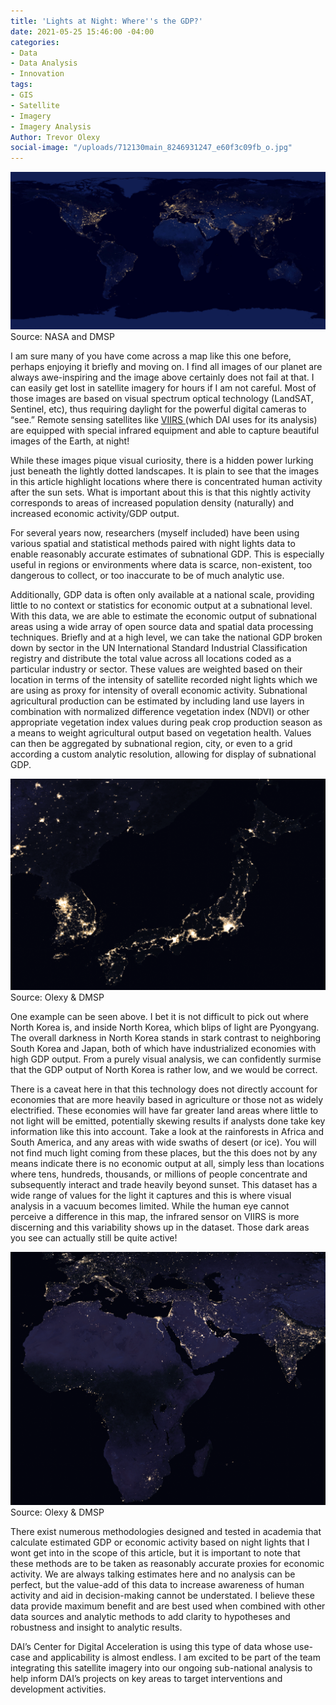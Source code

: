 ```yaml
---
title: 'Lights at Night: Where''s the GDP?'
date: 2021-05-25 15:46:00 -04:00
categories:
- Data
- Data Analysis
- Innovation
tags:
- GIS
- Satellite
- Imagery
- Imagery Analysis
Author: Trevor Olexy
social-image: "/uploads/712130main_8246931247_e60f3c09fb_o.jpg"
---
```


 ![712130main_8246931247_e60f3c09fb_o-df5bef.jpg](/uploads/712130main_8246931247_e60f3c09fb_o-df5bef.jpg)Source: NASA and DMSP 

I am sure many of you have come across a map like this one before, perhaps enjoying it briefly and moving on. I find all images of our planet are always awe-inspiring and the image above certainly does not fail at that. I can easily get lost in satellite imagery for hours if I am not careful. Most of those images are based on visual spectrum optical technology (LandSAT, Sentinel, etc), thus requiring daylight for the powerful digital cameras to “see.” Remote sensing satellites like [VIIRS ](https://ncc.nesdis.noaa.gov/VIIRS/) (which DAI uses for its analysis) are equipped with special infrared equipment and able to capture beautiful images of the Earth, at night!

While these images pique visual curiosity, there is a hidden power lurking just beneath the lightly dotted landscapes. It is plain to see that the images in this article highlight locations where there is concentrated human activity after the sun sets. What is important about this is that this nightly activity corresponds to areas of increased population density (naturally) and increased economic activity/GDP output. 

For several years now, researchers (myself included) have been using various spatial and statistical methods paired with night lights data to enable reasonably accurate estimates of subnational GDP. This is especially useful in regions or environments where data is scarce, non-existent, too dangerous to collect, or too inaccurate to be of much analytic use. 

Additionally, GDP data is often only available at a national scale, providing little to no context or statistics for economic output at a subnational level. With this data, we are able to estimate the economic output of subnational areas using a wide array of open source data and spatial data processing techniques. Briefly and at a high level, we can take the national GDP broken down by sector in the UN International Standard Industrial Classification registry and distribute the total value across all locations coded as a particular industry or sector. These values are weighted based on their location in terms of the intensity of satellite recorded night lights which we are using as proxy for intensity of overall economic activity. Subnational agricultural production can be estimated by including land use layers in combination with normalized difference vegetation index (NDVI) or other appropriate vegetation index values during peak crop production season as a means to weight agricultural output based on vegetation health. Values can then be aggregated by subnational region, city, or even to a grid according a custom analytic resolution, allowing for display of subnational GDP.

![north_korea.png](/uploads/north_korea.png) Source: Olexy & DMSP

One example can be seen above. I bet it is not difficult to pick out where North Korea is, and inside North Korea, which blips of light are Pyongyang. The overall darkness in North Korea stands in stark contrast to neighboring South Korea and Japan, both of which have industrialized economies with high GDP output. From a purely visual analysis, we can confidently surmise that the GDP output of North Korea is rather low, and we would be correct. 

There is a caveat here in that this technology does not directly account for economies that are more heavily based in agriculture or those not as widely electrified. These economies will have far greater land areas where little to not light will be emitted, potentially skewing results if analysts done take key information like this into account. Take a look at the rainforests in Africa and South America, and any areas with wide swaths of desert (or ice). You will not find much light coming from these places, but the this does not by any means indicate there is no economic output at all, simply less than locations where tens, hundreds, thousands, or millions of people concentrate and subsequently interact and trade heavily beyond sunset. This dataset has a wide range of values for the light it captures and this is where visual analysis in a vacuum becomes limited. While the human eye cannot perceive a difference in this map, the infrared sensor on VIIRS is more discerning and this variability shows up in the dataset. Those dark areas you see can actually still be quite active! 

![africa_night.png](/uploads/africa_night.png) Source: Olexy & DMSP

There exist numerous methodologies designed and tested in academia that calculate estimated GDP or economic activity based on night lights that I wont get into in the scope of this article, but it is important to note that these methods are to be taken as reasonably accurate proxies for economic activity. We are always talking estimates here and no analysis can be perfect, but the value-add of this data to increase awareness of human activity and aid in decision-making cannot be understated. I believe these data provide maximum benefit and are best used when combined with other data sources and analytic methods to add clarity to hypotheses and robustness and insight to analytic results.

DAI’s Center for Digital Acceleration is using this type of data whose use-case and applicability is almost endless. I am excited to be part of the team integrating this satellite imagery into our ongoing sub-national analysis to help inform DAI’s projects on key areas to target interventions and development activities. 


